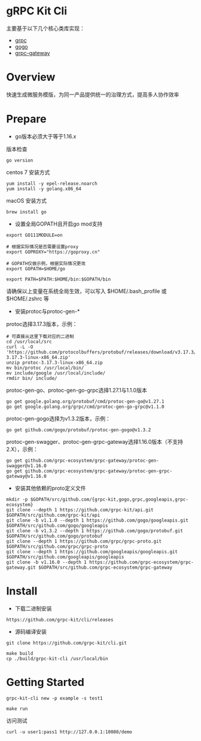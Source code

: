 # gRPC Kit Cli

主要基于以下几个核心类库实现：

- [grpc](https://github.com/golang/protobuf)
- [gogo](https://github.com/gogo/protobuf)
- [grpc-gateway](https://github.com/grpc-ecosystem/grpc-gateway)

# Overview

快速生成微服务模版，为同一产品提供统一的治理方式，提高多人协作效率

#  Prepare

- go版本必须大于等于1.16.x

版本检查

```
go version
```

centos 7 安装方式

```
yum install -y epel-release.noarch
yum install -y golang.x86_64
```

macOS 安装方式

```
brew install go
```

- 设置全局GOPATH且开启go mod支持

```
export GO111MODULE=on

# 根据实际情况是否需要设置proxy
export GOPROXY="https://goproxy.cn"

# GOPATH仅做示例，根据实际情况更改
export GOPATH=$HOME/go

export PATH=$PATH:$HOME/bin:$GOPATH/bin
```

请确保以上变量在系统全局生效，可以写入 $HOME/.bash_profile 或 $HOME/.zshrc 等

- 安装protoc与protoc-gen-*

protoc选择3.17.3版本，示例：

```
# 可直接从这里下载对应的二进制
cd /usr/local/src
curl -L -O 'https://github.com/protocolbuffers/protobuf/releases/download/v3.17.3/protoc-3.17.3-linux-x86_64.zip'
unzip protoc-3.17.3-linux-x86_64.zip
mv bin/protoc /usr/local/bin/
mv include/google /usr/local/include/
rmdir bin/ include/
```

protoc-gen-go、protoc-gen-go-grpc选择1.27.1与1.1.0版本

```
go get google.golang.org/protobuf/cmd/protoc-gen-go@v1.27.1
go get google.golang.org/grpc/cmd/protoc-gen-go-grpc@v1.1.0
```

protoc-gen-gogo选择为v1.3.2版本，示例：

```
go get github.com/gogo/protobuf/protoc-gen-gogo@v1.3.2
```

protoc-gen-swagger、protoc-gen-grpc-gateway选择1.16.0版本（不支持2.X），示例：
 
```
go get github.com/grpc-ecosystem/grpc-gateway/protoc-gen-swagger@v1.16.0
go get github.com/grpc-ecosystem/grpc-gateway/protoc-gen-grpc-gateway@v1.16.0
```

- 安装其他依赖的proto定义文件

```
mkdir -p $GOPATH/src/github.com/{grpc-kit,gogo,grpc,googleapis,grpc-ecosystem}
git clone --depth 1 https://github.com/grpc-kit/api.git $GOPATH/src/github.com/grpc-kit/api
git clone -b v1.1.0 --depth 1 https://github.com/gogo/googleapis.git $GOPATH/src/github.com/gogo/googleapis
git clone -b v1.3.2 --depth 1 https://github.com/gogo/protobuf.git $GOPATH/src/github.com/gogo/protobuf
git clone --depth 1 https://github.com/grpc/grpc-proto.git $GOPATH/src/github.com/grpc/grpc-proto
git clone --depth 1 https://github.com/googleapis/googleapis.git $GOPATH/src/github.com/googleapis/googleapis
git clone -b v1.16.0 --depth 1 https://github.com/grpc-ecosystem/grpc-gateway.git $GOPATH/src/github.com/grpc-ecosystem/grpc-gateway
```

# Install

- 下载二进制安装

```
https://github.com/grpc-kit/cli/releases
```

- 源码编译安装

```
git clone https://github.com/grpc-kit/cli.git

make build
cp ./build/grpc-kit-cli /usr/local/bin
```

# Getting Started

```
grpc-kit-cli new -p example -s test1

make run
```

访问测试

```
curl -u user1:pass1 http://127.0.0.1:10080/demo
```

